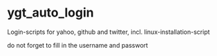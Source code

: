 # ygt_auto_login
Login-scripts for yahoo, github and twitter, incl. linux-installation-script

do not forget to fill in the username and passwort
